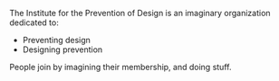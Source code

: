 The Institute for the Prevention of Design is an imaginary organization dedicated to:
- Preventing design
- Designing prevention

People join by imagining their membership, and doing stuff.
